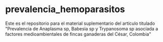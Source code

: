 # prevalencia_hemoparasitos
Este es el repositorio para el material suplementario del artículo titulado "Prevalencia de Anaplasma sp, Babesia sp y Trypanosoma sp asociada a factores medioambientales de fincas ganaderas del César, Colombia"
